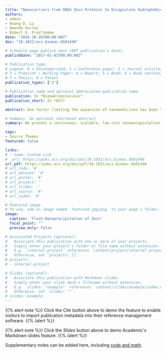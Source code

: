 ```yaml
---
title: "Nanocarriers from GRAS Zein Proteins to Encapsulate Hydrophobic Actives"
authors:
- admin
- Hoang D. Lu
- Amanda Hurley
- Robert K. Prud'homme
date: "2016-10-16T00:00:00Z"
doi: "10.1021/acs.biomac.6b01440"

# Schedule page publish date (NOT publication's date).
publishDate: "2017-01-01T00:00:00Z"

# Publication type.
# Legend: 0 = Uncategorized; 1 = Conference paper; 2 = Journal article;
# 3 = Preprint / Working Paper; 4 = Report; 5 = Book; 6 = Book section;
# 7 = Thesis; 8 = Patent
publication_types: ["2"]

# Publication name and optional abbreviated publication name.
publication: In *Biomakromolecules*
publication_short: In *ACS*

abstract: One factor limiting the expansion of nanomedicines has been the high cost of the materials and processes required for their production. We present a continuous, scalable, low cost nanoencapsulation process, Flash Nanoprecipitation (FNP) that enables the production of nanocarriers (NCs) with a narrow size distribution using zein corn proteins. 

# Summary. An optional shortened abstract.
summary: We present a continuous, scalable, low cost nanoencapsulation process, Flash Nanoprecipitation (FNP) that enables the production of nanocarriers (NCs) with a narrow size distribution using zein corn proteins.

tags:
- Source Themes
featured: false 

links:
# - name: Custom Link
#  url: https://pubs.acs.org/doi/abs/10.1021/acs.biomac.6b01440
url_pdf: https://pubs.acs.org/doi/pdf/10.1021/acs.biomac.6b01440
# url_code: '#'
# url_dataset: '#'
# url_poster: '#'
# url_project: ''
# url_slides: ''
# url_source: '#'
# url_video: '#'

# Featured image
# To use, add an image named `featured.jpg/png` to your page's folder. 
image:
  caption: 'Flash-Nanoprecipitation of Zein'
  focal_point: ""
  preview_only: false

# Associated Projects (optional).
#   Associate this publication with one or more of your projects.
#   Simply enter your project's folder or file name without extension.
#   E.g. `internal-project` references `content/project/internal-project/index.md`.
#   Otherwise, set `projects: []`.
# projects:
# - internal-project

# Slides (optional).
#   Associate this publication with Markdown slides.
#   Simply enter your slide deck's filename without extension.
#   E.g. `slides: "example"` references `content/slides/example/index.md`.
#   Otherwise, set `slides: ""`.
# slides: example
---
```


{{% alert note %}}
Click the *Cite* button above to demo the feature to enable visitors to import publication metadata into their reference management software.
{{% /alert %}}

{{% alert note %}}
Click the *Slides* button above to demo Academic's Markdown slides feature.
{{% /alert %}}

Supplementary notes can be added here, including [code and math](https://sourcethemes.com/academic/docs/writing-markdown-latex/).

